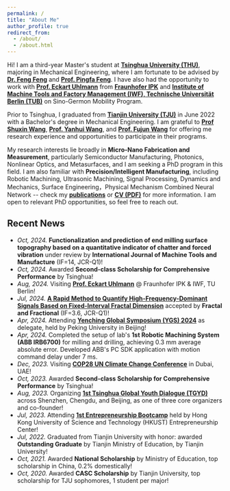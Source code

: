 ```yaml
---
permalink: /
title: "About Me"
author_profile: true
redirect_from: 
  - /about/
  - /about.html
---
```


Hi! I am a third-year Master's student at [**Tsinghua University (THU)**](https://www.tsinghua.edu.cn/en/), majoring in Mechanical Engineering, where I am fortunate to be advised by [**Dr. Feng Feng**](https://www.sigs.tsinghua.edu.cn/ff_en/) and [**Prof. Pingfa Feng**](https://me.tsinghua.edu.cn/en/info/1271/1991.htm). I have also had the opportunity to work with [**Prof. Eckart Uhlmann**](https://www.ipk.fraunhofer.de/en/about-us/director.html) from [**Fraunhofer IPK**](https://www.ipk.fraunhofer.de/en.html) and [**Institute of Machine Tools and Factory Management (IWF), Technische Universität Berlin (TUB)**](https://www.tu.berlin/en/iwf) on Sino-Germon Mobility Program.

Prior to Tsinghua, I graduated from [**Tianjin University (TJU)**](https://www.tju.edu.cn/english/) in June 2022 with a Bachelor's degree in Mechanical Engineering. I am grateful to [**Prof Shuxin Wang**](https://me.tju.edu.cn/faculty_teachers.action?cla=5&teacherid=1460), [**Prof. Yanhui Wang**](https://me.tju.edu.cn/faculty_teachers.action?cla=5&teacherid=1768), and [**Prof. Fujun Wang**](https://me.tju.edu.cn/faculty_teachers.action?cla=5&teacherid=1778) for offering me research experience and opportunities to participate in their programs.

My research interests lie broadly in **Micro-Nano Fabrication and Measurement**, particularly Semiconductor Manufacturing, Photonics, Nonlinear Optics, and Metasurfaces, and I am seeking a PhD program in this field. I am also familiar with **Precision/Intelligent Manufacturing**, including Robotic Machining, Ultrasonic Machining, Signal Processing, Dynamics and Mechanics, Surface Engineering，Physical Mechanism Combined Neural Network -- check my [**publications**](publications) or [**CV (PDF)**](CV_ZhenZhu.pdf) for more information. I am open to relevant PhD opportunities, so feel free to reach out.

## Recent News
* *Oct, 2024.* **Functionalization and prediction of end milling surface topography based on a quantitative indicator of chatter and forced vibration** under review by **International Journal of Machine Tools and Manufacture** (IF=14, JCR-Q1)!
* *Oct, 2024.* Awarded **Second-class Scholarship for Comprehensive Performance** by Tsinghua!
* *Aug, 2024.* Visiting [**Prof. Eckart Uhlmann**](https://www.ipk.fraunhofer.de/en/about-us/director.html) @ Fraunhofer IPK & IWF, TU Berlin!
* *Jul, 2024.* [**A Rapid Method to Quantify High-Frequency-Dominant Signals Based on Fixed-Interval Fractal Dimension**](https://doi.org/10.3390/fractalfract8080455) accepted by **Fractal and Fractional** (IF=3.6, JCR-Q1)!
* *Apr, 2024.* Attending [**Yenching Global Symposium (YGS) 2024**](https://www.yenchingglobalsymposium.com/) as delegate, held by Peking University in Beijing!
* *Apr, 2024.* Completed the setup of lab's **1st Robotic Machining System (ABB IRB6700)** for milling and drilling, achieving 0.3 mm average absolute error. Developed ABB's PC SDK application with motion command delay under 7 ms.
* *Dec, 2023.* Visiting [**COP28 UN Climate Change Conference**](https://unfccc.int/cop28/) in Dubai, UAE!
* *Oct, 2023.* Awarded **Second-class Scholarship for Comprehensive Performance** by Tsinghua!
* *Aug, 2023.* Organizing [**1st Tsinghua Global Youth Dialogue (TGYD)**](https://goglobal.tsinghua.edu.cn/tgyd/) across Shenzhen, Chengdu, and Beijing, as one of three core organizers and co-founder!
* *Jul, 2023.* Attending [**1st Entrepreneurship Bootcamp**](https://ec.hkust.edu.hk/entrepreneurship-bootcamp) held by Hong Kong University of Science and Technology (HKUST) Entrepreneurship Center!
* *Jul, 2022.* Graduated from Tianjin University with honor: awarded **Outstanding Graduate** by Tianjin Ministry of Education, by Tianjin University!
* *Oct, 2021.* Awarded **National Scholarship** by Ministry of Education, top scholarship in China, 0.2% domestically!
* *Oct, 2020.* Awarded **CASC Scholarship** by Tianjin University, top scholarship for TJU sophomores, 1 student per major!
